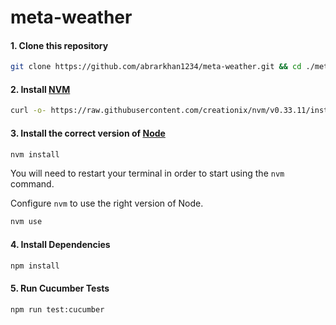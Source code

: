 # meta-weather


#### 1. Clone this repository

```bash
git clone https://github.com/abrarkhan1234/meta-weather.git && cd ./meta-weather
```

#### 2. Install [NVM](https://github.com/creationix/nvm)

```bash
curl -o- https://raw.githubusercontent.com/creationix/nvm/v0.33.11/install.sh | bash
```

#### 3. Install the correct version of [Node](https://nodejs.org/en/)

```bash
nvm install
```

You will need to restart your terminal in order to start using the `nvm` command.

Configure `nvm` to use the right version of Node.

```bash
nvm use
```

#### 4. Install Dependencies

```bash
npm install
```

#### 5. Run Cucumber Tests

```bash
npm run test:cucumber
```
